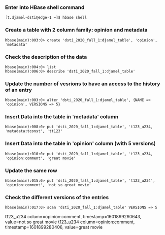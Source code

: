 
### Enter into HBase shell command
```
[t.djamel-dsti@edge-1 ~]$ hbase shell
```

### Create a table with 2 column family: opinion and metadata
```
hbase(main):003:0> create 'dsti_2020_fall_1:djamel_table', 'opinion', 'metadata'
```

### Check the description of the data
```
hbase(main):004:0> list
hbase(main):006:0> describe 'dsti_2020_fall_1:djamel_table'
```

### Update the number of vesrions to have an access to the history of an entry
```
hbase(main):003:0> alter 'dsti_2020_fall_1:djamel_table', {NAME => 'opinion', VERSIONS => 5}
```

### Insert Data into the table in 'metadata' column
```
hbase(main):008:0> put 'dsti_2020_fall_1:djamel_table', 't123_u234, 'metadata:tconst', 'tt123'
```

### Insert Data into the table in 'opinion' column (with 5 versions)
```
hbase(main):010:0> put 'dsti_2020_fall_1:djamel_table', 't123_u234, 'opinion:comment', 'great movie'
```

### Update the same row
```
hbase(main):015:0> put 'dsti_2020_fall_1:djamel_table', 't123_u234', 'opinion:comment', 'not so great movie'
```

### Check the different versions of the entries
```
hbase(main):017:0> scan 'dsti_2020_fall_1:djamel_table' VERSIONS => 5
```
 t123_u234                                   column=opinion:comment, timestamp=1601899290643, value=not so great movie
 t123_u234                                   column=opinion:comment, timestamp=1601899280406, value=great movie
